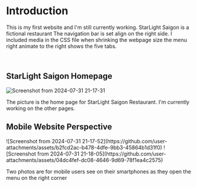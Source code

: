 <h1>Introduction</h1>

<p>This is my first website and I'm still currently working. StarLight Saigon is a fictional restaurant
The navigation bar is set align on the right side. I included media in the CSS file when shrinking the webpage size the menu right animate to the right
  shows the five tabs. 
</p>

<br>

<h2>StarLight Saigon Homepage</h2>

![Screenshot from 2024-07-31 21-17-31](https://github.com/user-attachments/assets/60c83e3b-3335-4f88-9c1a-c9b8d6d554a5)

<p>The picture is the home page for StarLight Saigon Restaurant. I'm currently working on the other pages.</p>

<h2>Mobile Website Perspective</h2>
![Screenshot from 2024-07-31 21-17-52](https://github.com/user-attachments/assets/b2fcd2ac-b478-4dfe-9bb3-45864b1d31f0) ![Screenshot from 2024-07-31 21-18-05](https://github.com/user-attachments/assets/04dc4fef-dc08-4646-9d69-78f1ea4c2575)

<p>Two photos are for mobile users see on their smartphones as they open the menu on the right corner</p>
